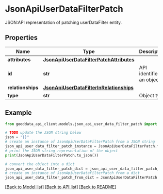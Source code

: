 # JsonApiUserDataFilterPatch

JSON:API representation of patching userDataFilter entity.

## Properties

Name | Type | Description | Notes
------------ | ------------- | ------------- | -------------
**attributes** | [**JsonApiUserDataFilterPatchAttributes**](JsonApiUserDataFilterPatchAttributes.md) |  | 
**id** | **str** | API identifier of an object | 
**relationships** | [**JsonApiUserDataFilterInRelationships**](JsonApiUserDataFilterInRelationships.md) |  | [optional] 
**type** | **str** | Object type | 

## Example

```python
from gooddata_api_client.models.json_api_user_data_filter_patch import JsonApiUserDataFilterPatch

# TODO update the JSON string below
json = "{}"
# create an instance of JsonApiUserDataFilterPatch from a JSON string
json_api_user_data_filter_patch_instance = JsonApiUserDataFilterPatch.from_json(json)
# print the JSON string representation of the object
print(JsonApiUserDataFilterPatch.to_json())

# convert the object into a dict
json_api_user_data_filter_patch_dict = json_api_user_data_filter_patch_instance.to_dict()
# create an instance of JsonApiUserDataFilterPatch from a dict
json_api_user_data_filter_patch_from_dict = JsonApiUserDataFilterPatch.from_dict(json_api_user_data_filter_patch_dict)
```
[[Back to Model list]](../README.md#documentation-for-models) [[Back to API list]](../README.md#documentation-for-api-endpoints) [[Back to README]](../README.md)


